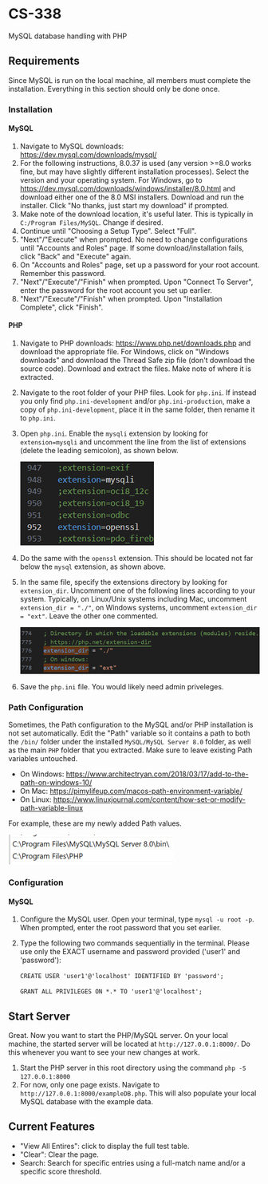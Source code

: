 # CS-338
MySQL database handling with PHP

## Requirements
Since MySQL is run on the local machine, all members must complete the installation. Everything in this section should only be done once.
### Installation
#### MySQL
1. Navigate to MySQL downloads: https://dev.mysql.com/downloads/mysql/
2. For the following instructions, 8.0.37 is used (any version >=8.0 works fine, but may have slightly different installation processes). Select the version and your operating system. For Windows, go to https://dev.mysql.com/downloads/windows/installer/8.0.html and download either one of the 8.0 MSI installers. Download and run the installer. Click "No thanks, just start my download" if prompted. 
3. Make note of the download location, it's useful later. This is typically in `C:/Program Files/MySQL`. Change if desired. 
4. Continue until "Choosing a Setup Type". Select "Full".
5. "Next"/"Execute" when prompted. No need to change configurations until "Accounts and Roles" page. If some download/installation fails, click "Back" and "Execute" again.
6. On "Accounts and Roles" page, set up a password for your root account. Remember this password.
7. "Next"/"Execute"/"Finish" when prompted. Upon "Connect To Server", enter the password for the root account you set up earlier.
8. "Next"/"Execute"/"Finish" when prompted. Upon "Installation Complete", click "Finish".

#### PHP
1. Navigate to PHP downloads: https://www.php.net/downloads.php and download the appropriate file. For Windows, click on "Windows downloads" and download the Thread Safe zip file (don't download the source code). Download and extract the files. Make note of where it is extracted.
2. Navigate to the root folder of your PHP files. Look for `php.ini`. If instead you only find `php.ini-development` and/or `php.ini-production`, make a copy of `php.ini-development`, place it in the same folder, then rename it to `php.ini`. 
3. Open `php.ini`. Enable the `mysqli` extension by looking for `extension=mysqli` and uncomment the line from the list of extensions (delete the leading semicolon), as shown below. 

    ![Usual location of said extensions](screenshots/extension_mysqli+openssl.png)

4. Do the same with the `openssl` extension. This should be located not far below the `mysql` extension, as shown above. 
5. In the same file, specify the extensions directory by looking for `extension_dir`. Uncomment one of the following lines according to your system. Typically, on Linux/Unix systems including Mac, uncomment `extension_dir = "./"`, on Windows systems, uncomment `extension_dir = "ext"`. Leave the other one commented.

    ![Usual location of extension directory specification](screenshots/extension_dir.png)

6. Save the `php.ini` file. You would likely need admin priveleges.

### Path Configuration
Sometimes, the Path configuration to the MySQL and/or PHP installation is not set automatically. Edit the "Path" variable so it contains a path to both the `/bin/` folder under the installed `MySQL/MySQL Server 8.0` folder, as well as the main `PHP` folder that you extracted. Make sure to leave existing Path variables untouched.
* On Windows: https://www.architectryan.com/2018/03/17/add-to-the-path-on-windows-10/
* On Mac: https://pimylifeup.com/macos-path-environment-variable/
* On Linux: https://www.linuxjournal.com/content/how-set-or-modify-path-variable-linux

For example, these are my newly added Path values. 

![New Path variables](screenshots/Path.png)


### Configuration
#### MySQL
1. Configure the MySQL user. Open your terminal, type `mysql -u root -p`. When prompted, enter the root password that you set earlier. 
2. Type the following two commands sequentially in the terminal. Please use only the EXACT username and password provided ('user1' and 'password'):

    `CREATE USER 'user1'@'localhost' IDENTIFIED BY 'password';`

    `GRANT ALL PRIVILEGES ON *.* TO 'user1'@'localhost';`

## Start Server
Great. Now you want to start the PHP/MySQL server. On your local machine, the started server will be located at `http://127.0.0.1:8000/`. Do this whenever you want to see your new changes at work.
1. Start the PHP server in this root directory using the command `php -S 127.0.0.1:8000`
2. For now, only one page exists. Navigate to `http://127.0.0.1:8000/exampleDB.php`. This will also populate your local MySQL database with the example data.

## Current Features
* "View All Entires": click to display the full test table.
* "Clear": Clear the page.
* Search: Search for specific entries using a full-match name and/or a specific score threshold. 
